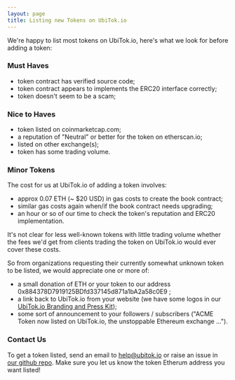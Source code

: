 ```yaml
---
layout: page
title: Listing new Tokens on UbiTok.io
---
```


We're happy to list most tokens on UbiTok.io, here's what we look for before adding a token:

### Must Haves

- token contract has verified source code;
- token contract appears to implements the ERC20 interface correctly;
- token doesn't seem to be a scam;

### Nice to Haves

- token listed on coinmarketcap.com;
- a reputation of "Neutral" or better for the token on etherscan.io;
- listed on other exchange(s);
- token has some trading volume.

### Minor Tokens

The cost for us at UbiTok.io of adding a token involves:
 - approx 0.07 ETH (~ $20 USD) in gas costs to create the book contract;
 - similar gas costs again when/if the book contract needs upgrading;
 - an hour or so of our time to check the token's reputation and ERC20 implementation.

It's not clear for less well-known tokens with little trading volume whether the fees we'd get from clients trading the token on UbiTok.io would ever cover these costs.

So from organizations requesting their currently somewhat unknown token to be listed, we would appreciate one or more of:
 - a small donation of ETH or your token to our address 0x884378D7919125BDfd337145d871a1bA2a58c0E9 ;
 - a link back to UbiTok.io from your website (we have some logos in our [UbiTok.io Branding and Press Kit](../../img/ubitok-branding-press-kit.zip));
 - some sort of announcement to your followers / subscribers ("ACME Token now listed on UbiTok.io, the unstoppable Ethereum exchange ...").

### Contact Us

To get a token listed, send an email to help@ubitok.io or raise an issue in [our github repo](https://github.com/bonnag/ubitok.io). Make sure you let us know the token Etherum address you want listed!
